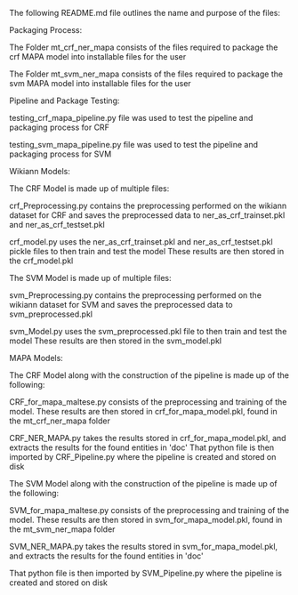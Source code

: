 The following README.md file outlines the name and purpose of the files:


Packaging Process:


  The Folder mt_crf_ner_mapa consists of the files required to package the crf MAPA model into installable files for the user

  
  The Folder mt_svm_ner_mapa consists of the files required to package the svm MAPA model into installable files for the user


Pipeline and Package Testing:


  testing_crf_mapa_pipeline.py file was used to test the pipeline and packaging process for CRF

  
  testing_svm_mapa_pipeline.py file was used to test the pipeline and packaging process for SVM


Wikiann Models:


The CRF Model is made up of multiple files:


  crf_Preprocessing.py contains the preprocessing performed on the wikiann dataset for CRF and saves the preprocessed data to
    ner_as_crf_trainset.pkl and ner_as_crf_testset.pkl

      
  crf_model.py uses the ner_as_crf_trainset.pkl and ner_as_crf_testset.pkl pickle files to then train and test the model
    These results are then stored in the crf_model.pkl


The SVM Model is made up of multiple files:


  svm_Preprocessing.py contains the preprocessing performed on the wikiann dataset for SVM and saves the preprocessed data to
    svm_preprocessed.pkl

      
  svm_Model.py uses the svm_preprocessed.pkl file to then train and test the model
    These results are then stored in the svm_model.pkl


MAPA Models:


The CRF Model along with the construction of the pipeline is made up of the following:


  CRF_for_mapa_maltese.py consists of the preprocessing and training of the model. These results are then stored in
    crf_for_mapa_model.pkl, found in the mt_crf_ner_mapa folder

    
  CRF_NER_MAPA.py takes the results stored in crf_for_mapa_model.pkl, and extracts the results for the found entities in 'doc'
  That python file is then imported by CRF_Pipeline.py where the pipeline is created and stored on disk


The SVM Model along with the construction of the pipeline is made up of the following:


  SVM_for_mapa_maltese.py consists of the preprocessing and training of the model. These results are then stored in
    svm_for_mapa_model.pkl, found in the mt_svm_ner_mapa folder

    
  SVM_NER_MAPA.py takes the results stored in svm_for_mapa_model.pkl, and extracts the results for the found entities in 'doc'

  
  That python file is then imported by SVM_Pipeline.py where the pipeline is created and stored on disk
  

    

